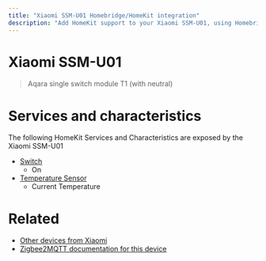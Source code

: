 ```yaml
---
title: "Xiaomi SSM-U01 Homebridge/HomeKit integration"
description: "Add HomeKit support to your Xiaomi SSM-U01, using Homebridge, Zigbee2MQTT and homebridge-z2m."
---
```

<!---
This file has been GENERATED using src/docgen/docgen.ts
DO NOT EDIT THIS FILE MANUALLY!
-->
# Xiaomi SSM-U01
> Aqara single switch module T1 (with neutral)


# Services and characteristics
The following HomeKit Services and Characteristics are exposed by
the Xiaomi SSM-U01

* [Switch](../../switch.md)
  * On
* [Temperature Sensor](../../sensors.md)
  * Current Temperature


# Related
* [Other devices from Xiaomi](../index.md#xiaomi)
* [Zigbee2MQTT documentation for this device](https://www.zigbee2mqtt.io/devices/SSM-U01.html)